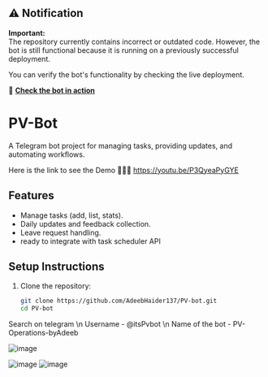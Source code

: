 ## ⚠️ Notification

**Important:**  
The repository currently contains incorrect or outdated code. However, the bot is still functional because it is running on a previously successful deployment.  

You can verify the bot's functionality by checking the live deployment.  

🚀 **[Check the bot in action](https://t.me/itsPvbot)**  

# PV-Bot

A Telegram bot project for managing tasks, providing updates, and automating workflows.

Here is the link to see the Demo
🐾🐾🐾 https://youtu.be/P3QyeaPyGYE 


## Features
- Manage tasks (add, list, stats).
- Daily updates and feedback collection.
- Leave request handling.
- ready to integrate with task scheduler API

## Setup Instructions
1. Clone the repository:
   ```bash
   git clone https://github.com/AdeebHaider137/PV-bot.git
   cd PV-bot
Search on telegram
\n Username - @itsPvbot
\n Name of the bot - PV-Operations-byAdeeb

![image](https://github.com/user-attachments/assets/38147f20-95e4-43f5-b0b7-b2e0ab05c68a)

![image](https://github.com/user-attachments/assets/9d756958-8e4f-429c-aa75-28d567d07d6f)
![image](https://github.com/user-attachments/assets/d5bd7b4d-9a07-4cc5-9736-e3d282a6df7c)

